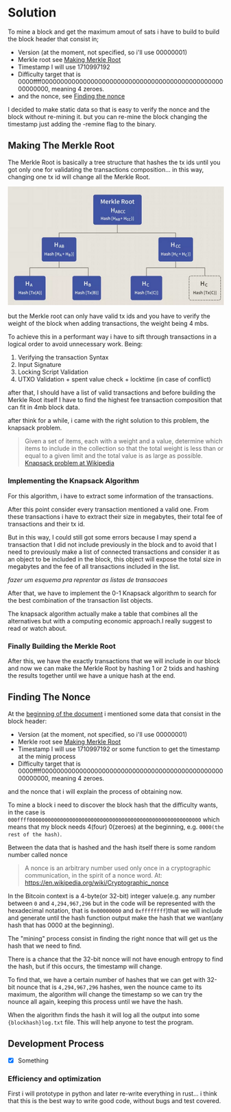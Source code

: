 # Solution
To mine a block and get the maximum amout of sats i have to build to build the block header that consist in;
- Version (at the moment, not specified, so i'll use 00000001)
- Merkle root see [Making Merkle Root](#Making_The_Merkle_Root)
- Timestamp I will use 1710997192
- Difficulty target that is 0000ffff00000000000000000000000000000000000000000000000000000000, meaning 4 zeroes.
- and the nonce, see [Finding the nonce](#Finding_The_Nonce)

I decided to make static data so that is easy to verify the nonce and the block without re-mining it. but you can re-mine the block changing the timestamp just adding the -remine flag to the binary.


## Making The Merkle Root

The Merkle Root is basically a tree structure that hashes the tx ids until you got only one for validating the transactions composition... in this way, changing one tx id will change all the Merkle Root.

![Merkle Root](image.png)

but the Merkle root can only have valid tx ids and you have to verify the weight of the block when adding transactions, the weight being 4 mbs.

To achieve this in a performant way i have to sift through transactions in a logical order to avoid unnecessary work. Being:

1.  Verifying the transaction Syntax
2.  Input Signature
3.  Locking Script Validation
4.  UTXO Validation + spent value check + locktime (in case of conflict)

after that, I should have a list of valid transactions and before building the Merkle Root itself I have to find the highest fee transaction composition that can fit in 4mb block data.

after think for a while, i came with the right solution to this problem, the knapsack problem.

>Given a set of items, each with a weight and a value, determine which items to include in the collection so that the total weight is less than or equal to a given limit and the total value is as large as possible.
[Knapsack problem at Wikipedia](https://en.wikipedia.org/wiki/Knapsack_problem)

### Implementing the Knapsack Algorithm

For this algorithm, i have to extract some information of the transactions.

After this point consider every transaction mentioned a valid one. From these transactions i have to extract their size in megabytes, their total fee of transactions and their tx id.

But in this way, I could still got some errors because I may spend a transaction that I did not include previously in the block and to avoid that I need to previously make a list of connected transactions and consider it as an object to be included in the block, this object will expose the total size in megabytes and the fee of all transactions included in the list.

*fazer um esquema pra reprentar as listas de transacoes*

After that, we have to implement the 0-1 Knapsack algorithm to search for the best combination of the transaction list objects.

The knapsack algorithm actually make a table that combines all the alternatives but with a computing economic approach.I really suggest to read or watch about.

### Finally Building the Merkle Root

After this, we have the exactly transactions that we will include in our block and now we can make the Merkle Root by hashing 1 or 2 txids and hashing the results together until we have a unique hash at the end.

## Finding The Nonce

At the [beginning of the document](#solution) i mentioned some data that consist in the block header:
- Version (at the moment, not specified, so i'll use 00000001)
- Merkle root see [Making Merkle Root](#Making_The_Merkle_Root)
- Timestamp I will use 1710997192 or some function to get the timestamp at the minig process
- Difficulty target that is 0000ffff00000000000000000000000000000000000000000000000000000000, meaning 4 zeroes.

and the nonce that i will explain the process of obtaining now.

To mine a block i need to discover the block hash that the difficulty wants, in the case is `000ffff00000000000000000000000000000000000000000000000000000000`
which means that my block needs 4(four) 0(zeroes) at the beginning, e.g. `0000(the rest of the hash)`.

Between the data that is hashed and the hash itself there is some random number called nonce
> A nonce is an arbitrary number used only once in a cryptographic communication, in the spirit of a nonce word. 
At: https://en.wikipedia.org/wiki/Cryptographic_nonce

In the Bitcoin context is a 4-byte(or 32-bit) integer value(e.g. any number between `0` and `4,294,967,296` but in the code will be represented with the hexadecimal notation, that is `0x00000000` and `0xffffffff`)that we will include and generate until the hash function output make the hash that we want(any hash that has 0000 at the beginning).

The "mining" process consist in finding the right nonce that will get us the hash that we need to find.

There is a chance that the 32-bit nonce will not have enough entropy to find the hash, but if this occurs, the timestamp will change.

To find that, we have a certain number of hashes that we can get with 32-bit nounce that is `4,294,967,296` hashes, wen the nounce came to its maximum, the algorithm will change the timestamp so we can try the nounce all again, keeping this process until we have the hash.

When the algorithm finds the hash it will log all the output into some `{blockhash}log.txt` file. This will help anyone to test the program.

## Development Process
- [X] Something

### Efficiency and optimization  
First i will prototype in python and later re-write everything in rust... i think that this is the best way to write good code, without bugs and test covered.